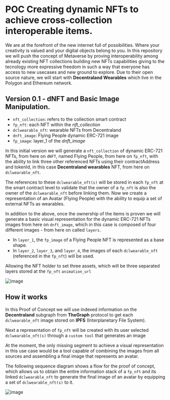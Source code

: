 # POC Creating dynamic NFTs to achieve cross-collection interoperable items.

We are at the forefront of the new internet full of possibilities. Where your creativity is valued and your digital objects belong to you.
In this repository we will push the concept of Metaverse by proving interoperability among already existing NFT collections building new NFTs capabilities giving to the tecnology more expressive freedom in such a way that everyone has access to new usecases and new ground to explore.
Due to their open source nature, we will start with **Decentraland Wearables** which live in the Polygon and Ethereum network.

## Version 0.1 - dNFT and Basic Image Manipulation.

- `nft_collection`: refers to the collection smart contract
- `fp_nft`: each NFT within the *nft_collection*
- `dclwearable_nft`: wearable NFTs from Decentraland
- `dnft_image`: Flying People dynamic ERC-721 image
- `fp_image`: layer_1 of the *dnft_image*

In this initial version we will generate a `nft_collection` of dynamic ERC-721 NFTs, from here on `dNFT`, named Flying People, from here on `fp_nft`, with the ability to link three other referenced NFTs using their contractAddress and tokenId, in this case **Decentraland wearables** NFT, from here on `dclwearable_nft`.

The references to these `dclwearable_nft(s)` will be stored in each `fp_nft` at the smart contract level to validate that the owner of a `fp_nft` is also the owner of the `dclwearable_nft` before linking them.
Now we create a representation of an Avatar (Flying People) with the ability to equip a set of external NFTs as wearables.

In addition to the above, once the ownership of the items is proven we will generate a basic visual representation for the dynamic ERC-721 NFTs images from here on `dnft_image`, which in this case is composed of four different images - from here on called `layers`.

- In `layer_1`, the `fp_image` of a Flying People NFT is represented as a base shape.
- In `layer_2`, `layer_3`, and `layer_4`, the images of each `dclwearable_nft` (referenced in the `fp_nft`) will be used.

Allowing the NFT holder to set three assets, which will be three separated layers stored at the `fp_nft` `animation_url`


![image](https://user-images.githubusercontent.com/11360704/200095515-dfd2ab74-bcff-403e-bada-8b7f8c419430.png)

## How it works

In this Proof of Concept we will use indexed information on the **Decentraland** subgraph from **TheGraph** protocol to get each `dclwearable_nft` image stored on **IPFS** (Interplanetary File System).

Next a representation of `fp_nft` will be created with its user selected `dclwearable_nft(s)` through a `custom tool` that generates an image  

At the moment, the only missing segment to achieve a visual representation in this use case would be a tool capable of combining the images from all sources and assembling a final image that represents an avatar.

The following sequence diagram shows a flow for the proof of concept, which allows us to obtain the entire information stack of a `fp_nft` and its linked `dclwearable_nft` to generate the final image of an avatar by equipping a set of `dclwearable_nft(s)` to it.

![image](https://user-images.githubusercontent.com/11360704/200095544-e34350e7-8fd7-4dd3-8f88-3a94d729c91f.png)
